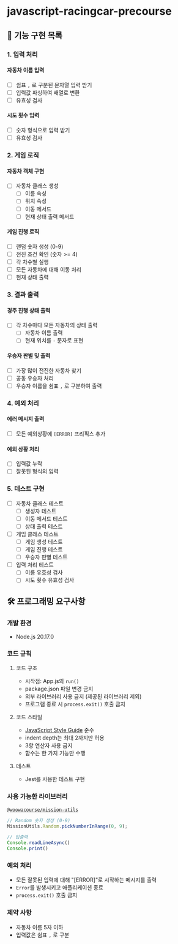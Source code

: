 # javascript-racingcar-precourse

## 📝 기능 구현 목록
### 1. 입력 처리
#### 자동차 이름 입력
- [ ] 쉼표 `,` 로 구분된 문자열 입력 받기
- [ ] 입력값 파싱하여 배열로 변환
- [ ] 유효성 검사

#### 시도 횟수 입력
- [ ] 숫자 형식으로 입력 받기
- [ ] 유효성 검사

### 2. 게임 로직
#### 자동차 객체 구현
- [ ] 자동차 클래스 생성
  - [ ] 이름 속성
  - [ ] 위치 속성
  - [ ] 이동 메서드
  - [ ] 현재 상태 출력 메서드

#### 게임 진행 로직
- [ ] 랜덤 숫자 생성 (0-9)
- [ ] 전진 조건 확인 (숫자 >= 4)
- [ ] 각 차수별 실행
- [ ] 모든 자동차에 대해 이동 처리
- [ ] 현재 상태 출력

### 3. 결과 출력
#### 경주 진행 상태 출력
- [ ] 각 차수마다 모든 자동차의 상태 출력
  - [ ] 자동차 이름 출력
  - [ ] 현재 위치를 `-` 문자로 표현

#### 우승자 판별 및 출력
- [ ] 가장 많이 전진한 자동차 찾기
- [ ] 공동 우승자 처리
- [ ] 우승자 이름을 쉼표 `,` 로 구분하여 출력

### 4. 예외 처리
#### 에러 메시지 출력
- [ ] 모든 예외상황에 `[ERROR]` 프리픽스 추가

#### 예외 상황 처리
- [ ] 입력값 누락
- [ ] 잘못된 형식의 입력

### 5. 테스트 구현
- [ ] 자동차 클래스 테스트
  - [ ] 생성자 테스트
  - [ ] 이동 메서드 테스트
  - [ ] 상태 출력 테스트

- [ ] 게임 클래스 테스트
  - [ ] 게임 생성 테스트
  - [ ] 게임 진행 테스트
  - [ ] 우승자 판별 테스트

- [ ] 입력 처리 테스트
  - [ ] 이름 유효성 검사
  - [ ] 시도 횟수 유효성 검사

## 🛠️ 프로그래밍 요구사항

### 개발 환경
- Node.js 20.17.0

### 코드 규칙
1. 코드 구조
   - 시작점: App.js의 `run()`
   - package.json 파일 변경 금지
   - 외부 라이브러리 사용 금지 (제공된 라이브러리 제외)
   - 프로그램 종료 시 `process.exit()` 호출 금지

2. 코드 스타일
   - [JavaScript Style Guide](https://github.com/woowacourse/woowacourse-docs/tree/main/styleguide/javascript) 준수
   - indent depth는 최대 2까지만 허용
   - 3항 연산자 사용 금지
   - 함수는 한 가지 기능만 수행

3. 테스트
   - Jest를 사용한 테스트 구현

### 사용 가능한 라이브러리
[`@woowacourse/mission-utils`](https://github.com/woowacourse-projects/javascript-mission-utils)
```javascript
// Random 숫자 생성 (0-9)
MissionUtils.Random.pickNumberInRange(0, 9);

// 입출력
Console.readLineAsync()
Console.print()
```

### 예외 처리
- 모든 잘못된 입력에 대해 "[ERROR]"로 시작하는 메시지를 출력
- `Error`를 발생시키고 애플리케이션 종료
- `process.exit()` 호출 금지

### 제약 사항
- 자동차 이름 5자 이하
- 입력값은 쉼표 `,` 로 구분